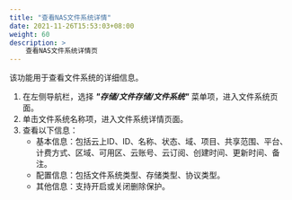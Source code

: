 ```yaml
---
title: "查看NAS文件系统详情"
date: 2021-11-26T15:53:03+08:00
weight: 60
description: >
    查看NAS文件系统详情页
---
```

该功能用于查看文件系统的详细信息。

1. 在左侧导航栏，选择 **_"存储/文件存储/文件系统"_** 菜单项，进入文件系统页面。
2. 单击文件系统名称项，进入文件系统详情页面。
2. 查看以下信息：
    - 基本信息：包括云上ID、ID、名称、状态、域、项目、共享范围、平台、计费方式、区域、可用区、云账号、云订阅、创建时间、更新时间、备注。
    - 配置信息：包括文件系统类型、存储类型、协议类型。
    - 其他信息：支持开启或关闭删除保护。